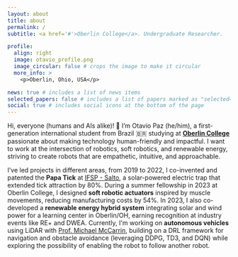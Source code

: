 ```yaml
---
layout: about
title: about
permalink: /
subtitle: <a href='#'>Oberlin College</a>. Undergraduate Researcher.

profile:
  align: right
  image: otavio_profile.png
  image_circular: false # crops the image to make it circular
  more_info: >
    <p>Oberlin, Ohio, USA</p>

news: true # includes a list of news items
selected_papers: false # includes a list of papers marked as "selected={true}"
social: true # includes social icons at the bottom of the page
---
```


Hi, everyone (humans and AIs alike)! 🤖
I’m Otavio Paz (he/him), a first-generation international student from Brazil 🇧🇷 studying at [**Oberlin College**](https://www.oberlin.edu/) passionate about making technology human-friendly and impactful. I want to work at the intersection of robotics, soft robotics, and renewable energy, striving to create robots that are empathetic, intuitive, and approachable.

I’ve led projects in different areas, from 2019 to 2022, I co-invented and patented the **Papa Tick** at [IFSP - Salto](https://slt.ifsp.edu.br/), a solar-powered electric trap that extended tick attraction by 80%. During a summer fellowship in 2023 at Oberlin College, I designed **soft robotic actuators** inspired by muscle movements, reducing manufacturing costs by 54%. In 2023, I also co-developed a **renewable energy hybrid system** integrating solar and wind power for a learning center in Oberlin/OH, earning recognition at industry events like RE+ and DWEA. Currently, I'm working on **autonomous vehicles** using LiDAR with [Prof. Michael McCarrin](https://www.oberlin.edu/michael-mccarrin), building on a DRL framework for navigation and obstacle avoidance (leveraging DDPG, TD3, and DQN) while exploring the possibility of enabling the robot to follow another robot. 


<!-- Write your biography here. Tell the world about yourself. Link to your favorite [subreddit](http://reddit.com). You can put a picture in, too. The code is already in, just name your picture `prof_pic.jpg` and put it in the `img/` folder.

Put your address / P.O. box / other info right below your picture. You can also disable any of these elements by editing `profile` property of the YAML header of your `_pages/about.md`. Edit `_bibliography/papers.bib` and Jekyll will render your [publications page](/al-folio/publications/) automatically.

Link to your social media connections, too. This theme is set up to use [Font Awesome icons](https://fontawesome.com/) and [Academicons](https://jpswalsh.github.io/academicons/), like the ones below. Add your Facebook, Twitter, LinkedIn, Google Scholar, or just disable all of them. -->
